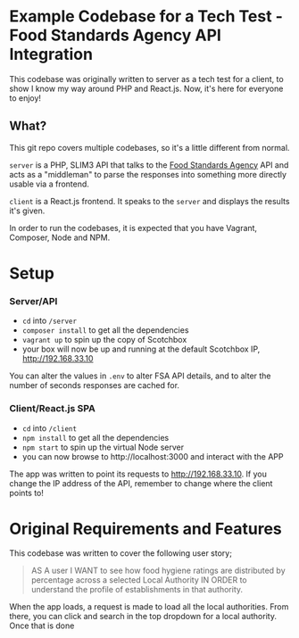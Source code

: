 # Example Codebase for a Tech Test - Food Standards Agency API Integration

This codebase was originally written to server as a tech test for a client, to show I know my way
around PHP and React.js. Now, it's here for everyone to enjoy!

## What?

This git repo covers multiple codebases, so it's a little different from normal.

`server` is a PHP, SLIM3 API that talks to the [Food Standards Agency](http://api.ratings.food.gov.uk/help) API and acts as a "middleman" to
parse the responses into something more directly usable via a frontend.

`client` is a React.js frontend. It speaks to the `server` and displays the results it's given.

In order to run the codebases, it is expected that you have Vagrant, Composer, Node and NPM.

# Setup

### Server/API

- `cd` into `/server`
- `composer install` to get all the dependencies
- `vagrant up` to spin up the copy of Scotchbox
- your box will now be up and running at the default Scotchbox IP, http://192.168.33.10

You can alter the values in `.env` to alter FSA API details, and to alter the number of seconds responses are cached for.

### Client/React.js SPA

- `cd` into `/client`
- `npm install` to get all the dependencies
- `npm start` to spin up the virtual Node server
- you can now browse to http://localhost:3000 and interact with the APP

The app was written to point its requests to http://192.168.33.10. If you change the IP address of the API,
remember to change where the client points to!

# Original Requirements and Features

This codebase was written to cover the following user story;

> AS A user
> I WANT to see how food hygiene ratings are distributed by percentage across a selected Local Authority
> IN ORDER to understand the profile of establishments in that authority.

When the app loads, a request is made to load all the local authorities. From there, you can click
and search in the top dropdown for a local authority. Once that is done
